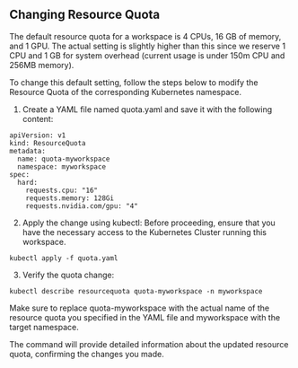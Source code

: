 ## Changing Resource Quota

The default resource quota for a workspace is 4 CPUs, 16 GB of memory, and 1 GPU. The actual setting is slightly higher than this since we reserve 1 CPU and 1 GB for system overhead (current usage is under 150m CPU and 256MB memory).

To change this default setting, follow the steps below to modify the Resource Quota of the corresponding Kubernetes namespace.

1. Create a YAML file named quota.yaml and save it with the following content:

```
apiVersion: v1
kind: ResourceQuota
metadata:
  name: quota-myworkspace
  namespace: myworkspace
spec:
  hard:
    requests.cpu: "16"
    requests.memory: 128Gi
    requests.nvidia.com/gpu: "4"
```

2. Apply the change using kubectl:
Before proceeding, ensure that you have the necessary access to the Kubernetes Cluster running this workspace.

```
kubectl apply -f quota.yaml
```

3. Verify the quota change:

```
kubectl describe resourcequota quota-myworkspace -n myworkspace
```

Make sure to replace quota-myworkspace with the actual name of the resource quota you specified in the YAML file and myworkspace with the target namespace.

The command will provide detailed information about the updated resource quota, confirming the changes you made.
